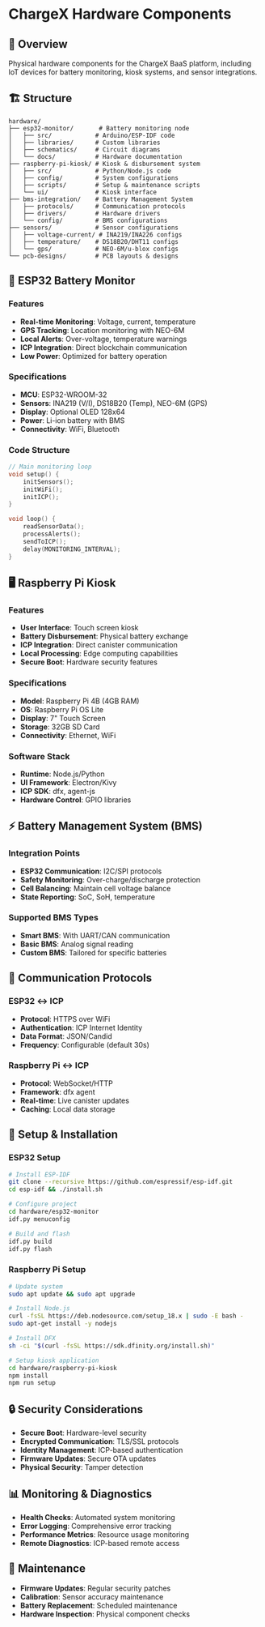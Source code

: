 # ChargeX Hardware Components

## 🔧 Overview

Physical hardware components for the ChargeX BaaS platform, including IoT devices for battery monitoring, kiosk systems, and sensor integrations.

## 🏗️ Structure

```
hardware/
├── esp32-monitor/       # Battery monitoring node
│   ├── src/            # Arduino/ESP-IDF code
│   ├── libraries/      # Custom libraries
│   ├── schematics/     # Circuit diagrams
│   └── docs/           # Hardware documentation
├── raspberry-pi-kiosk/ # Kiosk & disbursement system
│   ├── src/            # Python/Node.js code
│   ├── config/         # System configurations
│   ├── scripts/        # Setup & maintenance scripts
│   └── ui/             # Kiosk interface
├── bms-integration/    # Battery Management System
│   ├── protocols/      # Communication protocols
│   ├── drivers/        # Hardware drivers
│   └── config/         # BMS configurations
├── sensors/            # Sensor configurations
│   ├── voltage-current/ # INA219/INA226 configs
│   ├── temperature/    # DS18B20/DHT11 configs
│   └── gps/            # NEO-6M/u-blox configs
└── pcb-designs/        # PCB layouts & designs
```

## 🔋 ESP32 Battery Monitor

### Features
- **Real-time Monitoring**: Voltage, current, temperature
- **GPS Tracking**: Location monitoring with NEO-6M
- **Local Alerts**: Over-voltage, temperature warnings
- **ICP Integration**: Direct blockchain communication
- **Low Power**: Optimized for battery operation

### Specifications
- **MCU**: ESP32-WROOM-32
- **Sensors**: INA219 (V/I), DS18B20 (Temp), NEO-6M (GPS)
- **Display**: Optional OLED 128x64
- **Power**: Li-ion battery with BMS
- **Connectivity**: WiFi, Bluetooth

### Code Structure
```cpp
// Main monitoring loop
void setup() {
    initSensors();
    initWiFi();
    initICP();
}

void loop() {
    readSensorData();
    processAlerts();
    sendToICP();
    delay(MONITORING_INTERVAL);
}
```

## 🖥️ Raspberry Pi Kiosk

### Features
- **User Interface**: Touch screen kiosk
- **Battery Disbursement**: Physical battery exchange
- **ICP Integration**: Direct canister communication
- **Local Processing**: Edge computing capabilities
- **Secure Boot**: Hardware security features

### Specifications
- **Model**: Raspberry Pi 4B (4GB RAM)
- **OS**: Raspberry Pi OS Lite
- **Display**: 7" Touch Screen
- **Storage**: 32GB SD Card
- **Connectivity**: Ethernet, WiFi

### Software Stack
- **Runtime**: Node.js/Python
- **UI Framework**: Electron/Kivy
- **ICP SDK**: dfx, agent-js
- **Hardware Control**: GPIO libraries

## ⚡ Battery Management System (BMS)

### Integration Points
- **ESP32 Communication**: I2C/SPI protocols
- **Safety Monitoring**: Over-charge/discharge protection
- **Cell Balancing**: Maintain cell voltage balance
- **State Reporting**: SoC, SoH, temperature

### Supported BMS Types
- **Smart BMS**: With UART/CAN communication
- **Basic BMS**: Analog signal reading
- **Custom BMS**: Tailored for specific batteries

## 📡 Communication Protocols

### ESP32 ↔ ICP
- **Protocol**: HTTPS over WiFi
- **Authentication**: ICP Internet Identity
- **Data Format**: JSON/Candid
- **Frequency**: Configurable (default 30s)

### Raspberry Pi ↔ ICP
- **Protocol**: WebSocket/HTTP
- **Framework**: dfx agent
- **Real-time**: Live canister updates
- **Caching**: Local data storage

## 🔧 Setup & Installation

### ESP32 Setup
```bash
# Install ESP-IDF
git clone --recursive https://github.com/espressif/esp-idf.git
cd esp-idf && ./install.sh

# Configure project
cd hardware/esp32-monitor
idf.py menuconfig

# Build and flash
idf.py build
idf.py flash
```

### Raspberry Pi Setup
```bash
# Update system
sudo apt update && sudo apt upgrade

# Install Node.js
curl -fsSL https://deb.nodesource.com/setup_18.x | sudo -E bash -
sudo apt-get install -y nodejs

# Install DFX
sh -ci "$(curl -fsSL https://sdk.dfinity.org/install.sh)"

# Setup kiosk application
cd hardware/raspberry-pi-kiosk
npm install
npm run setup
```

## 🔒 Security Considerations

- **Secure Boot**: Hardware-level security
- **Encrypted Communication**: TLS/SSL protocols
- **Identity Management**: ICP-based authentication
- **Firmware Updates**: Secure OTA updates
- **Physical Security**: Tamper detection

## 📊 Monitoring & Diagnostics

- **Health Checks**: Automated system monitoring
- **Error Logging**: Comprehensive error tracking
- **Performance Metrics**: Resource usage monitoring
- **Remote Diagnostics**: ICP-based remote access

## 🔄 Maintenance

- **Firmware Updates**: Regular security patches
- **Calibration**: Sensor accuracy maintenance
- **Battery Replacement**: Scheduled maintenance
- **Hardware Inspection**: Physical component checks

